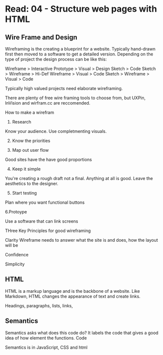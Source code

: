 # Read: 04 - Structure web pages with HTML

## Wire Frame and Design

Wireframing is the creating a blueprint for a website. Typically hand-drawn first then moved to a software to get a detailed version. 
Depending on the type of project the design process can be like this:

Wireframe > Interactive Prototype > Visual > Design
Sketch > Code
Sketch > Wireframe > Hi-Def Wireframe > Visual > Code
Sketch > Wireframe > Visual > Code

Typically high valued projects need elaborate wireframing.

There are plenty of free wire framing tools to choose from, but UXPin, InVision and wirfram.cc are reccomended. 

How to make a wirefram

1. Research
 
Know your audience. Use completmenting visuals.

2. Know the priorities
 
3. Map out user flow

Good sites have the have good proportions 

4. Keep it simple
 
You're creating a rough draft not a final. Anything at all is good. Leave the aesthetics to the designer.

5. Start testing

Plan where you want functional buttons

6.Protoype

Use a software that can link screens

THree Key Principles for good wireframing

Clarity
Wireframe needs to answer what the site is and does, how the layout will be 

Confidence

Simplicity

## HTML

HTML is a markup language and is the backbone of a website. Like Markdown, HTML changes the appearance of text and create links. 

Headings, paragraphs, lists, links, 

## Semantics

Semantics asks what does this code do? It labels the code that gives a good idea of how element the functions. Code

Semantics is in JavaScript, CSS and html






 
